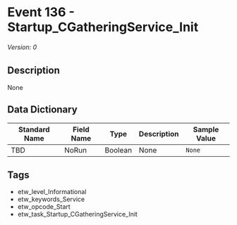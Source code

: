 # Event 136 - Startup_CGatheringService_Init
###### Version: 0

## Description
None

## Data Dictionary
|Standard Name|Field Name|Type|Description|Sample Value|
|---|---|---|---|---|
|TBD|NoRun|Boolean|None|`None`|

## Tags
* etw_level_Informational
* etw_keywords_Service
* etw_opcode_Start
* etw_task_Startup_CGatheringService_Init
